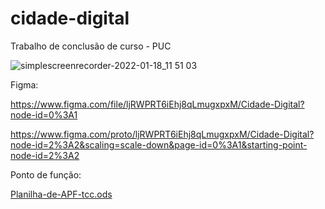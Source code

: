 # cidade-digital
Trabalho de conclusão de curso - PUC 


![simplescreenrecorder-2022-01-18_11 51 03](https://user-images.githubusercontent.com/48969727/149961734-7d8af27f-6a24-4de6-875f-42f3d3405a10.gif)


Figma:

https://www.figma.com/file/ljRWPRT6iEhj8qLmugxpxM/Cidade-Digital?node-id=0%3A1

https://www.figma.com/proto/ljRWPRT6iEhj8qLmugxpxM/Cidade-Digital?node-id=2%3A2&scaling=scale-down&page-id=0%3A1&starting-point-node-id=2%3A2

Ponto de função:

[Planilha-de-APF-tcc.ods](https://github.com/CaMaschion/cidade-digital/files/7890243/Planilha-de-APF-tcc.ods)

